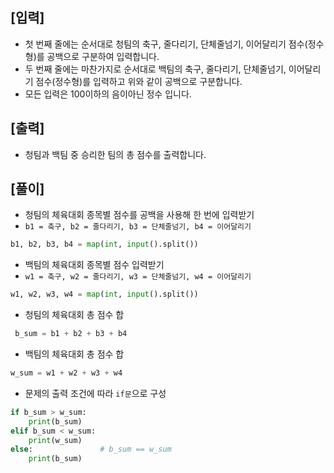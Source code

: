 ## [입력]
- 첫 번째 줄에는 순서대로 청팀의 축구, 줄다리기, 단체줄넘기, 이어달리기 점수(정수형)를 공백으로 구분하여 입력합니다.
- 두 번째 줄에는 마찬가지로 순서대로 백팀의 축구, 줄다리기, 단체줄넘기, 이어달리기 점수(정수형)를 입력하고 위와 같이 공백으로 구분합니다.
- 모든 입력은 100이하의 음이아닌 정수 입니다.
## [출력]
- 청팀과 백팀 중 승리한 팀의 총 점수를 출력합니다.
## [풀이]
- 청팀의 체육대회 종목별 점수를 공백을 사용해 한 번에 입력받기
- `b1 = 축구, b2 = 줄다리기, b3 = 단체줄넘기, b4 = 이어달리기`
```python
b1, b2, b3, b4 = map(int, input().split())
```
- 백팀의 체육대회 종목별 점수 입력받기
- `w1 = 축구, w2 = 줄다리기, w3 = 단체줄넘기, w4 = 이어달리기`
```python
w1, w2, w3, w4 = map(int, input().split())
```
- 청팀의 체육대회 총 점수 합
```python
 b_sum = b1 + b2 + b3 + b4
```
- 백팀의 체육대회 총 점수 합
```python
w_sum = w1 + w2 + w3 + w4
```
- 문제의 출력 조건에 따라 `if문`으로 구성
```python
if b_sum > w_sum: 
    print(b_sum)
elif b_sum < w_sum:
    print(w_sum)
else:               # b_sum == w_sum
    print(b_sum)
```